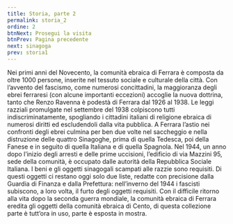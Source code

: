 ```yaml
---
title: Storia, parte 2
permalink: storia_2
ordine: 2
btnNext: Prosegui la visita
btnPrev: Pagina precedente
next: sinagoga
prev: storia1
---
```

Nei primi anni del Novecento, la comunità ebraica di Ferrara è composta da oltre 1000 persone, inserite nel tessuto sociale e culturale della città.
Con l’avvento del fascismo, come numerosi concittadini, la maggioranza degli ebrei ferraresi (con alcune importanti eccezioni) accoglie la nuova dottrina, tanto
che Renzo Ravenna è podestà di Ferrara dal 1926 al 1938.
Le leggi razziali promulgate nel settembre del 1938 colpiscono tutti indiscriminatamente, spogliando i cittadini italiani di religione ebraica di numerosi diritti ed
escludendoli dalla vita pubblica.
A Ferrara l’astio nei confronti degli ebrei culmina per ben due volte nel saccheggio e nella distruzione delle quattro Sinagoghe, prima di quella Tedesca, poi
della Fanese e in seguito di quella Italiana e di quella Spagnola.
Nel 1944, un anno dopo l’inizio degli arresti e delle prime uccisioni, l’edificio di via Mazzini 95, sede della comunità, è occupato dalle autorità della Repubblica
Sociale Italiana. I beni e gli oggetti sinagogali scampati alle razzie sono requisiti.
Di questi oggetti ci restano oggi solo due liste, redatte con precisione dalla Guardia di Finanza e dalla Prefettura: nell’inverno del 1944 i fascisti subiscono, a
loro volta, il furto degli oggetti requisiti.
Con il difficile ritorno alla vita dopo la seconda guerra mondiale, la comunità ebraica di Ferrara eredita gli oggetti della comunità ebraica di Cento, di questa
collezione parte è tutt’ora in uso, parte è esposta in mostra.

